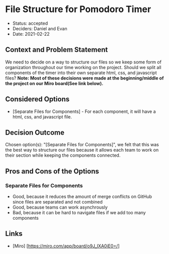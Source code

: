 # File Structure for Pomodoro Timer

* Status: accepted
* Deciders: Daniel and Evan
* Date: 2021-02-22

## Context and Problem Statement

We need to decide on a way to structure our files so we keep some form of organization throughout our time working on the project. Should we split all components of the timer into their own separate html, css, and javascript files? **Note: Most of these decisions were made at the beginning/middle of the project on our Miro board(See link below).**

## Considered Options

* [Separate Files for Components] - For each component, it will have a html, css, and javascript file.

## Decision Outcome

Chosen option(s): "[Separate Files for Components]", we felt that this was the best way to structure our files because it allows each team to work on their section while keeping the components connected.

## Pros and Cons of the Options <!-- optional -->

### Separate Files for Components

* Good, because it reduces the amount of merge conflicts on GitHub since files are separated and not combined
* Good, because teams can work asynchrously 
* Bad, because it can be hard to navigate files if we add too many components

## Links

* [Miro] [https://miro.com/app/board/o9J_lXA0iE0=/] <!-- example: Refined by [ADR-0005](0005-example.md) -->
